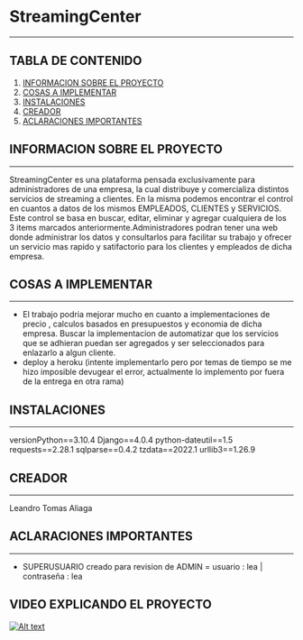 # StreamingCenter
***


## TABLA DE CONTENIDO 
1. [INFORMACION SOBRE EL PROYECTO](#proyecto)
2. [COSAS A IMPLEMENTAR](#A-mejorar)
3. [INSTALACIONES](#instalaciones)
4. [CREADOR](#creador)
5. [ACLARACIONES IMPORTANTES](#aclaraciones)


## INFORMACION SOBRE EL PROYECTO 
***
StreamingCenter es una plataforma pensada exclusivamente para administradores de una empresa, la cual distribuye y comercializa distintos servicios de streaming a clientes. En la misma podemos encontrar el control en cuantos a datos de los mismos EMPLEADOS, CLIENTES y SERVICIOS. Este control se basa en buscar, editar, eliminar y agregar cualquiera de los 3 items marcados anteriormente.Administradores podran tener una web donde administrar los datos y consultarlos para facilitar su trabajo y ofrecer un servicio mas rapido y satifactorio para los clientes y empleados de dicha empresa.

## COSAS A IMPLEMENTAR
***
* El trabajo podria mejorar mucho en cuanto a implementaciones de precio , calculos basados en presupuestos y economia de dicha empresa. Buscar la implementacion de automatizar que los servicios que se adhieran puedan ser agregados y ser seleccionados para enlazarlo a algun cliente.
* deploy a heroku (intente implementarlo pero por temas de tiempo se me hizo imposible devugear el error, actualmente lo implemento por fuera de la entrega en otra rama)

## INSTALACIONES
***
versionPython==3.10.4
Django==4.0.4
python-dateutil==1.5
requests==2.28.1
sqlparse==0.4.2
tzdata==2022.1
urllib3==1.26.9


## CREADOR
***
Leandro Tomas Aliaga

## ACLARACIONES IMPORTANTES
***
* SUPERUSUARIO creado para revision de ADMIN = usuario : lea | contraseña : lea  


## VIDEO EXPLICANDO EL PROYECTO 

[![Alt text](https://img.youtube.com/vi/T1qieY00XBA/0.jpg)](https://www.youtube.com/watch?v=T1qieY00XBA)
